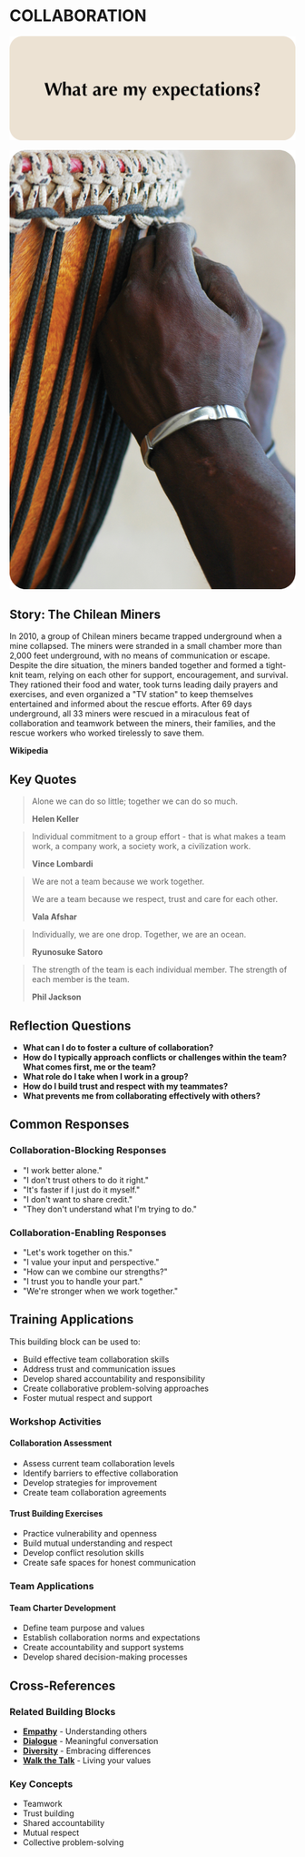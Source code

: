 # COLLABORATION

![Collaboration Question Card](SPEAKUP%20QUESTION%20CARDS%20FOR%20AI/SPEAK_UP_question_cards_AI6.png)

![Collaboration Photo Card](SPEAKUP%20PHOTO%20CARDS/SPEAK%20UP_Photo_Cards_VER2_5.png)

## Story: The Chilean Miners

In 2010, a group of Chilean miners became trapped underground when a mine collapsed. The miners were stranded in a small chamber more than 2,000 feet underground, with no means of communication or escape. Despite the dire situation, the miners banded together and formed a tight-knit team, relying on each other for support, encouragement, and survival. They rationed their food and water, took turns leading daily prayers and exercises, and even organized a "TV station" to keep themselves entertained and informed about the rescue efforts. After 69 days underground, all 33 miners were rescued in a miraculous feat of collaboration and teamwork between the miners, their families, and the rescue workers who worked tirelessly to save them.

**Wikipedia**

## Key Quotes

> Alone we can do so little; together we can do so much.
> 
> **Helen Keller**

> Individual commitment to a group effort - that is what makes a team work, a company work, a society work, a civilization work.
> 
> **Vince Lombardi**

> We are not a team because we work together.
> 
> We are a team because we respect, trust and care for each other.
> 
> **Vala Afshar**

> Individually, we are one drop. Together, we are an ocean.
> 
> **Ryunosuke Satoro**

> The strength of the team is each individual member. The strength of each member is the team.
> 
> **Phil Jackson**

## Reflection Questions

- **What can I do to foster a culture of collaboration?**
- **How do I typically approach conflicts or challenges within the team? What comes first, me or the team?**
- **What role do I take when I work in a group?**
- **How do I build trust and respect with my teammates?**
- **What prevents me from collaborating effectively with others?**

## Common Responses

### Collaboration-Blocking Responses
- "I work better alone."
- "I don't trust others to do it right."
- "It's faster if I just do it myself."
- "I don't want to share credit."
- "They don't understand what I'm trying to do."

### Collaboration-Enabling Responses
- "Let's work together on this."
- "I value your input and perspective."
- "How can we combine our strengths?"
- "I trust you to handle your part."
- "We're stronger when we work together."

## Training Applications

This building block can be used to:
- Build effective team collaboration skills
- Address trust and communication issues
- Develop shared accountability and responsibility
- Create collaborative problem-solving approaches
- Foster mutual respect and support

### Workshop Activities

#### **Collaboration Assessment**
- Assess current team collaboration levels
- Identify barriers to effective collaboration
- Develop strategies for improvement
- Create team collaboration agreements

#### **Trust Building Exercises**
- Practice vulnerability and openness
- Build mutual understanding and respect
- Develop conflict resolution skills
- Create safe spaces for honest communication

### Team Applications

#### **Team Charter Development**
- Define team purpose and values
- Establish collaboration norms and expectations
- Create accountability and support systems
- Develop shared decision-making processes

## Cross-References

### Related Building Blocks
- **[Empathy](empathy/README.md)** - Understanding others
- **[Dialogue](dialogue/README.md)** - Meaningful conversation
- **[Diversity](diversity/README.md)** - Embracing differences
- **[Walk the Talk](walk-the-talk/README.md)** - Living your values

### Key Concepts
- Teamwork
- Trust building
- Shared accountability
- Mutual respect
- Collective problem-solving
